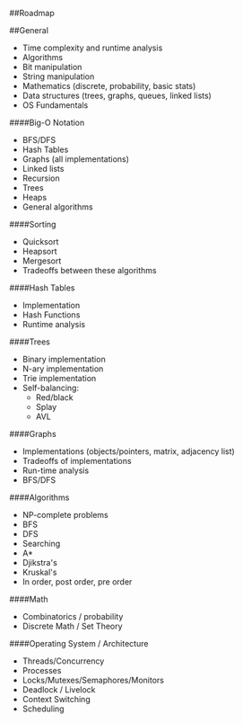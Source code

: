 

##Roadmap


##General
- Time complexity and runtime analysis
- Algorithms
- Bit manipulation
- String manipulation
- Mathematics (discrete, probability, basic stats)
- Data structures (trees, graphs, queues, linked lists)
- OS Fundamentals

####Big-O Notation
- BFS/DFS
- Hash Tables
- Graphs (all implementations)
- Linked lists
- Recursion
- Trees
- Heaps
- General algorithms

####Sorting
- Quicksort
- Heapsort
- Mergesort
- Tradeoffs between these algorithms

####Hash Tables
- Implementation
- Hash Functions
- Runtime analysis

####Trees
- Binary implementation
- N-ary implementation
- Trie implementation
- Self-balancing:
  * Red/black
  * Splay
  * AVL

####Graphs
- Implementations (objects/pointers, matrix, adjacency list)
- Tradeoffs of implementations
- Run-time analysis
- BFS/DFS

####Algorithms
- NP-complete problems
- BFS
- DFS
- Searching
- A*
- Djikstra's
- Kruskal's
- In order, post order, pre order

####Math
- Combinatorics / probability
- Discrete Math / Set Theory

####Operating System / Architecture
- Threads/Concurrency
- Processes
- Locks/Mutexes/Semaphores/Monitors
- Deadlock / Livelock
- Context Switching
- Scheduling

